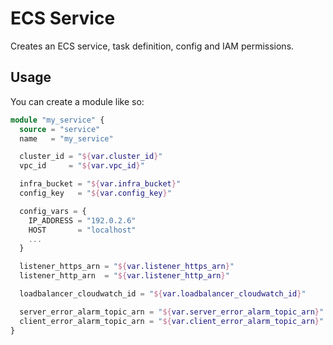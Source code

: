 # ECS Service

Creates an ECS service, task definition, config and IAM permissions.

## Usage

You can create a module like so:

```tf
module "my_service" {
  source = "service"
  name   = "my_service"

  cluster_id = "${var.cluster_id}"
  vpc_id     = "${var.vpc_id}"

  infra_bucket = "${var.infra_bucket}"
  config_key   = "${var.config_key}"

  config_vars = {
    IP_ADDRESS = "192.0.2.6"
    HOST       = "localhost"
    ...
  }

  listener_https_arn = "${var.listener_https_arn}"
  listener_http_arn  = "${var.listener_http_arn}"

  loadbalancer_cloudwatch_id = "${var.loadbalancer_cloudwatch_id}"

  server_error_alarm_topic_arn = "${var.server_error_alarm_topic_arn}"
  client_error_alarm_topic_arn = "${var.client_error_alarm_topic_arn}"
}
```